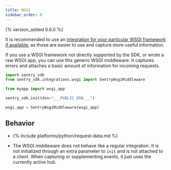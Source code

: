 ```yaml
---
title: WSGI
sidebar_order: 8
---
```


{% version_added 0.6.0 %}

<!-- WIZARD -->
It is recommended to use an [integration for your particular WSGI framework if available](/platforms/python/#web-frameworks), as those are easier to use and capture more useful information.

If you use a WSGI framework not directly supported by the SDK, or wrote a raw WSGI app, you can use this generic WSGI middleware. It captures errors and attaches a basic amount of information for incoming requests.

```python
import sentry_sdk
from sentry_sdk.integrations.wsgi import SentryWsgiMiddleware

from myapp import wsgi_app

sentry_sdk.init(dsn="___PUBLIC_DSN___")

wsgi_app = SentryWsgiMiddleware(wsgi_app)
```

<!-- TODO-ADD-VERIFICATION-EXAMPLE -->
<!-- ENDWIZARD -->

## Behavior

* {% include platforms/python/request-data.md %}

* The WSGI middleware does not behave like a regular integration. It is not initialized through an extra parameter to `init` and is not attached to a client. When capturing or supplementing events, it just uses the currently active hub.
